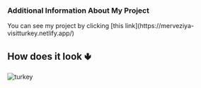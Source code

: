 <h3> Additional Information About My Project</h3>
You can see my project by clicking [this link](https://merveziya-visitturkey.netlify.app/)
<h2> How does it look &#129155; </h2>

![turkey](https://user-images.githubusercontent.com/108355676/179802867-f845d0ac-c528-4767-b404-2518111c29cd.PNG)
